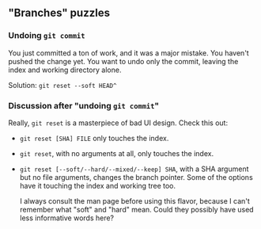 ## "Branches" puzzles

### Undoing `git commit`

You just committed a ton of work, and it
was a major mistake. You haven't pushed the change yet. You want to
undo only the commit, leaving the index and working directory alone.

Solution:  `git reset --soft HEAD^`


### Discussion after "undoing `git commit`"

Really, `git reset` is a masterpiece of bad UI design.
Check this out:

*   `git reset [SHA] FILE` only touches the index.

*   `git reset`, with no arguments at all, only touches the index.

*   `git reset [--soft/--hard/--mixed/--keep] SHA`,
    with a SHA argument but no file arguments,
    changes the branch pointer.
    Some of the options have it touching the index and working tree too.

    I always consult the man page before using this flavor, because I
    can't remember what "soft" and "hard" mean. Could they possibly have
    used less informative words here?
